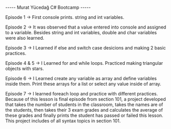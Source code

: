 ----- Murat Yücedağ C# Bootcamp -----

Episode 1 -> First console prints. string and int variables.

Episode 2 -> It was observed that a value entered into console and assigned to a variable. Besides string and int variables, double and char variables were also learned.

Episode 3 -> I Learned if else and switch case desicions and making 2 basic practices.

Episode 4 & 5 -> I Learned for and while loops. Practiced making triangular objects with stars.

Episode 6 -> I Learned create any variable as array and define variables inside them. Print these arrays for a list or select any value inside of array.

Episode 7 -> I learned foreach loop and practice with different practices. Because of this lesson is final episode from section 101, a project developed that takes the number of students in the classroom, takes the names are of the students, then takes their 3 exam grades and calculates the average of these grades and finally prints the student has passed or failed this lesson. This project includes of all syntax topics in section 101.

 

